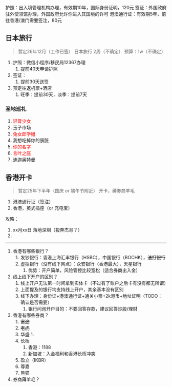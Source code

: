 护照：出入境管理机构办理，有效期10年，国际身份证明，120元
签证：外国政府驻外使领馆办理，外国政府允许你进入其国境的许可
港澳通行证：有效期5年，前往香港/澳门需要签注，80元


## 日本旅行
> 暂定26年12月（工作已签） 日本旅行 2周（不确定）
> 预算：1w（不确定）

1. 护照：微信小程序/移民局12367办理
	1. 提前40天申请护照
2. 签证：
	1. 提前30天送签
3. 预定往返机票+酒店
	1. 旺季：提前30天，淡季：提前7天



### 圣地巡礼

1. <font color="#ff0000">轻音少女</font>
2. 玉子市场
3. <font color="#ff0000">兔女郎学姐</font>
4. 我想吃掉你的胰脏
5. <font color="#ff0000">你的名字</font>
6. <font color="#ff0000">言叶之庭</font>
7. 迪迦奥特曼


## 香港开卡
> 暂定25年下半年（国庆 or 端午节附近）
> 开卡，薅券商羊毛

1. 港澳通行证（签注）
2. 香港，英式插座（or 充电宝）

攻略：
1. xx月xx日 落地深圳（投奔杰哥？）
2. 


---

1. 香港有哪些银行？
	1. 发钞银行：香港上海汇丰银行（HSBC），中国银行（BOCHK），~~渣打银行~~
	2. 虚拟银行（没有线下网点）：众安银行（香港最大），天星银行
		1. 优势：开户简单，风险管控比较宽松（适合券商出入金）
2. 线上线下开户的区别？
	1. 线上开户无法第一时间拿到实体卡（不过有了账户之后卡有没有都无所谓）
	2. 上面提及的银行均支持线上开户，其余基本没有区别
	3. 线下办理：身份证+港澳通行证+通关小票+2k港币+地址证明（TODO：确认是否需要）
		1. 银行问询开户目的：不要回答存款，建议回答炒股/理财
3. 香港有哪些券商？
	1. ~~富途~~
	2. ~~老虎~~
	3. 华盛
		1. 
	4. 长桥
		1. 香港：1188
		2. 新加坡：入金福利和香港长桥冲突
	5. 盈立（IKBR）
	6. 尊嘉
	7. 熊猫
4. 券商薅羊毛？